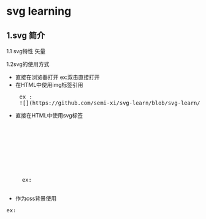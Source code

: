 svg learning
===

## 1.svg 简介

1.1 svg特性
	矢量
	
1.2svg的使用方式

* 直接在浏览器打开
	ex:双击直接打开
* 在HTML中使用img标签引用
<pre>
	ex :
	![](https://github.com/semi-xi/svg-learn/blob/svg-learn/img/simple.svg) 
</pre>
* 直接在HTML中使用svg标签
	<pre>
	ex:<svg>xxxxxxxxx</svg>
	</pre>
* 作为css背景使用
<pre>
ex:<div class="div1"></div>
<style type="text/css">
	.div1{
		width:50px;
		height:50px;
		background-image: url(../img/simple.svg);
		background-size: 100%;
	}
</style> 
</pre>
